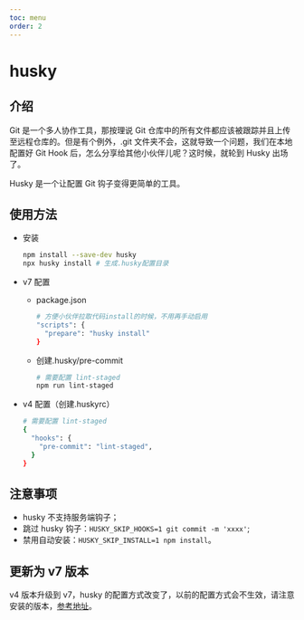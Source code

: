 ```yaml
---
toc: menu
order: 2
---
```


# husky

## 介绍

Git 是一个多人协作工具，那按理说 Git 仓库中的所有文件都应该被跟踪并且上传至远程仓库的。但是有个例外，.git 文件夹不会，这就导致一个问题，我们在本地配置好 Git Hook 后，怎么分享给其他小伙伴儿呢？这时候，就轮到 Husky 出场了。

Husky 是一个让配置 Git 钩子变得更简单的工具。

## 使用方法

- 安装

  ```bash
  npm install --save-dev husky
  npx husky install # 生成.husky配置目录
  ```

- v7 配置

  - package.json
    ```bash
    # 方便小伙伴拉取代码install的时候，不用再手动启用
    "scripts": {
      "prepare": "husky install"
    }
    ```
  - 创建.husky/pre-commit
    ```bash
    # 需要配置 lint-staged
    npm run lint-staged
    ```

- v4 配置（创建.huskyrc）
  ```bash
  # 需要配置 lint-staged
  {
    "hooks": {
      "pre-commit": "lint-staged",
    }
  }
  ```

## 注意事项

- husky 不支持服务端钩子；
- 跳过 husky 钩子：`HUSKY_SKIP_HOOKS=1 git commit -m 'xxxx'`;
- 禁用自动安装：`HUSKY_SKIP_INSTALL=1 npm install`。

## 更新为 v7 版本

v4 版本升级到 v7，husky 的配置方式改变了，以前的配置方式会不生效，请注意安装的版本，[参考地址](https://typicode.github.io/husky/#/)。
